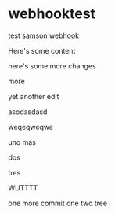 # webhooktest
test samson webhook

Here's some content

here's some more changes

more

yet another edit

asodasdasd

weqeqweqwe

uno mas

dos

tres

WUTTTT

one more commit
one
two
tree

